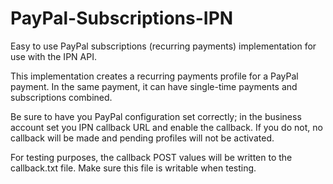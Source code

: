 PayPal-Subscriptions-IPN
========================

Easy to use PayPal subscriptions (recurring payments) implementation for use with the IPN API.

This implementation creates a recurring payments profile for a PayPal payment. In the same payment, it can have single-time payments and subscriptions combined.

Be sure to have you PayPal configuration set correctly; in the business account set you IPN callback URL and enable the callback. If you do not, no callback will be made and pending profiles will not be activated.

For testing purposes, the callback POST values will be written to the callback.txt file. Make sure this file is writable when testing.
